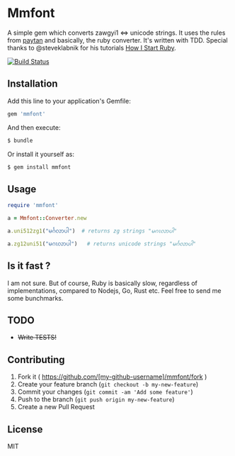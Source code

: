 # Mmfont

A simple gem which converts zawgyi1 <=> unicode strings. It uses the rules from [paytan](https://github.com/trhura/paytan) and basically, the ruby converter.
It's written with TDD. Special thanks to @steveklabnik for his tutorials [How I Start Ruby](http://www.howistart.org/posts/ruby/1).

[![Build Status](https://travis-ci.org/yelinaung/mmfont.svg)](https://travis-ci.org/yelinaung/mmfont)

## Installation

Add this line to your application's Gemfile:

```ruby
gem 'mmfont'
```

And then execute:

```bash
$ bundle
```

Or install it yourself as:

```bash
$ gem install mmfont
```

## Usage

```ruby
require 'mmfont'

a = Mmfont::Converter.new

a.uni512zg1("မင်္ဂလာပါ")  # returns zg strings "မဂၤလာပါ"

a.zg12uni51("မဂၤလာပါ")   # returns unicode strings "မင်္ဂလာပါ"

```

## Is it fast ?
I am not sure. But of course, Ruby is basically slow, regardless of implementations, compared to Nodejs, Go, Rust etc. 
Feel free to send me some bunchmarks.

## TODO
- ~~Write TESTS!~~

## Contributing

1. Fork it ( https://github.com/[my-github-username]/mmfont/fork )
2. Create your feature branch (`git checkout -b my-new-feature`)
3. Commit your changes (`git commit -am 'Add some feature'`)
4. Push to the branch (`git push origin my-new-feature`)
5. Create a new Pull Request

## License
MIT
